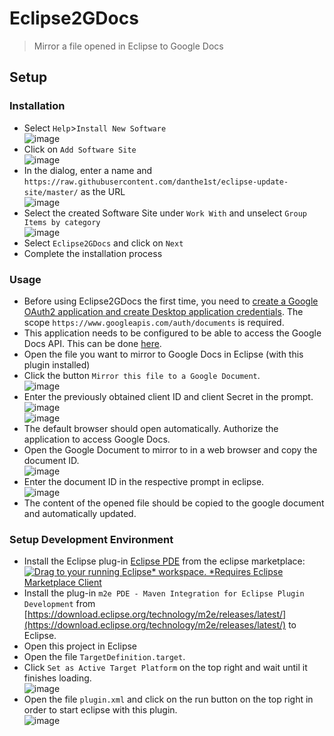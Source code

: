 # Eclipse2GDocs
> Mirror a file opened in Eclipse to Google Docs

## Setup

### Installation
* Select `Help`>`Install New Software`<br/>
![image](https://user-images.githubusercontent.com/34687786/123937084-196fa100-d996-11eb-8105-108a32d94865.png)
* Click on `Add Software Site`<br/>
![image](https://user-images.githubusercontent.com/34687786/123937282-4b810300-d996-11eb-8d2a-cdc8805751dc.png)
* In the dialog, enter a name and `https://raw.githubusercontent.com/danthe1st/eclipse-update-site/master/` as the URL<br/>
![image](https://user-images.githubusercontent.com/34687786/123937393-66ec0e00-d996-11eb-88ad-a0181644ae6f.png)
* Select the created Software Site under `Work With` and unselect `Group Items by category` <br/>
![image](https://user-images.githubusercontent.com/34687786/123937461-7c613800-d996-11eb-81f5-7b366790509e.png)
* Select `Eclipse2GDocs` and click on `Next`
* Complete the installation process

### Usage
* Before using Eclipse2GDocs the first time, you need to [create a Google OAuth2 application and create Desktop application credentials](https://developers.google.com/workspace/guides/create-credentials). The scope `https://www.googleapis.com/auth/documents` is required.
* This application needs to be configured to be able to access the Google Docs API. This can be done [here](https://console.cloud.google.com/apis/library/docs.googleapis.com?q=Google%20Docs%20API).
* Open the file you want to mirror to Google Docs in Eclipse (with this plugin installed)
* Click the button `Mirror this file to a Google Document`.<br/>
![image](https://user-images.githubusercontent.com/34687786/123836876-7aea2e00-d90a-11eb-9c44-b79214616595.png)
* Enter the previously obtained client ID and client Secret in the prompt.<br/>
![image](https://user-images.githubusercontent.com/34687786/123838345-32cc0b00-d90c-11eb-83fe-590b8792c565.png)<br/>
![image](https://user-images.githubusercontent.com/34687786/123838502-5abb6e80-d90c-11eb-801d-fa0df18fe93b.png)
* The default browser should open automatically. Authorize the application to access Google Docs.
* Open the Google Document to mirror to in a web browser and copy the document ID.<br/>
![image](https://user-images.githubusercontent.com/34687786/123838090-e2ed4400-d90b-11eb-8459-4fd418a71ff4.png)
* Enter the document ID in the respective prompt in eclipse.<br/>
![image](https://user-images.githubusercontent.com/34687786/123838825-b38b0700-d90c-11eb-8718-d9a9cd9a579c.png)
* The content of the opened file should be copied to the google document and automatically updated.

### Setup Development Environment
* Install the Eclipse plug-in [Eclipse PDE](https://marketplace.eclipse.org/content/eclipse-pde-plug-development-environment) from the eclipse marketplace: [![Drag to your running Eclipse* workspace. *Requires Eclipse Marketplace Client](https://marketplace.eclipse.org/sites/all/themes/solstice/public/images/marketplace/btn-install.svg)](http://marketplace.eclipse.org/marketplace-client-intro?mpc_install=2234530 "Drag to your running Eclipse* workspace. *Requires Eclipse Marketplace Client")
* Install the plug-in `m2e PDE - Maven Integration for Eclipse Plugin Development` from [https://download.eclipse.org/technology/m2e/releases/latest/](https://download.eclipse.org/technology/m2e/releases/latest/) to Eclipse.
* Open this project in Eclipse
* Open the file `TargetDefinition.target`.
* Click `Set as Active Target Platform` on the top right and wait until it finishes loading.<br/>
![image](https://user-images.githubusercontent.com/34687786/123833663-e0d4b680-d906-11eb-845e-86cf4c0a0bac.png)
* Open the file `plugin.xml` and click on the run button on the top right in order to start eclipse with this plugin.<br/>
![image](https://user-images.githubusercontent.com/34687786/123833918-25605200-d907-11eb-8b07-2a3954218f32.png)
